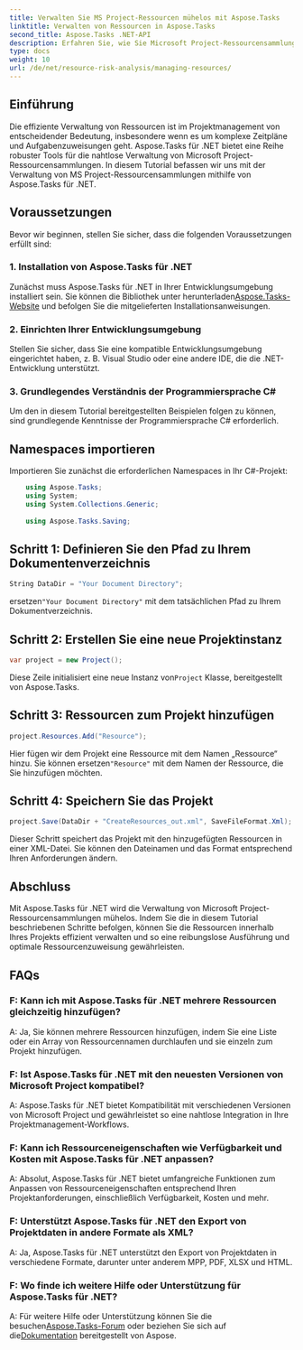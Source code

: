 ```yaml
---
title: Verwalten Sie MS Project-Ressourcen mühelos mit Aspose.Tasks
linktitle: Verwalten von Ressourcen in Aspose.Tasks
second_title: Aspose.Tasks .NET-API
description: Erfahren Sie, wie Sie Microsoft Project-Ressourcensammlungen mühelos mit Aspose.Tasks für .NET verwalten. Steigern Sie die Produktivität und optimieren Sie Projektabläufe.
type: docs
weight: 10
url: /de/net/resource-risk-analysis/managing-resources/
---
```

## Einführung
Die effiziente Verwaltung von Ressourcen ist im Projektmanagement von entscheidender Bedeutung, insbesondere wenn es um komplexe Zeitpläne und Aufgabenzuweisungen geht. Aspose.Tasks für .NET bietet eine Reihe robuster Tools für die nahtlose Verwaltung von Microsoft Project-Ressourcensammlungen. In diesem Tutorial befassen wir uns mit der Verwaltung von MS Project-Ressourcensammlungen mithilfe von Aspose.Tasks für .NET.
## Voraussetzungen
Bevor wir beginnen, stellen Sie sicher, dass die folgenden Voraussetzungen erfüllt sind:
### 1. Installation von Aspose.Tasks für .NET
 Zunächst muss Aspose.Tasks für .NET in Ihrer Entwicklungsumgebung installiert sein. Sie können die Bibliothek unter herunterladen[Aspose.Tasks-Website](https://releases.aspose.com/tasks/net/) und befolgen Sie die mitgelieferten Installationsanweisungen.
### 2. Einrichten Ihrer Entwicklungsumgebung
Stellen Sie sicher, dass Sie eine kompatible Entwicklungsumgebung eingerichtet haben, z. B. Visual Studio oder eine andere IDE, die die .NET-Entwicklung unterstützt.
### 3. Grundlegendes Verständnis der Programmiersprache C#
Um den in diesem Tutorial bereitgestellten Beispielen folgen zu können, sind grundlegende Kenntnisse der Programmiersprache C# erforderlich.

## Namespaces importieren
Importieren Sie zunächst die erforderlichen Namespaces in Ihr C#-Projekt:
```csharp
    using Aspose.Tasks;
    using System;
    using System.Collections.Generic;
    
    using Aspose.Tasks.Saving;
```

## Schritt 1: Definieren Sie den Pfad zu Ihrem Dokumentenverzeichnis
```csharp
String DataDir = "Your Document Directory";
```
 ersetzen`"Your Document Directory"` mit dem tatsächlichen Pfad zu Ihrem Dokumentverzeichnis.
## Schritt 2: Erstellen Sie eine neue Projektinstanz
```csharp
var project = new Project();
```
 Diese Zeile initialisiert eine neue Instanz von`Project` Klasse, bereitgestellt von Aspose.Tasks.
## Schritt 3: Ressourcen zum Projekt hinzufügen
```csharp
project.Resources.Add("Resource");
```
 Hier fügen wir dem Projekt eine Ressource mit dem Namen „Ressource“ hinzu. Sie können ersetzen`"Resource"` mit dem Namen der Ressource, die Sie hinzufügen möchten.
## Schritt 4: Speichern Sie das Projekt
```csharp
project.Save(DataDir + "CreateResources_out.xml", SaveFileFormat.Xml);
```
Dieser Schritt speichert das Projekt mit den hinzugefügten Ressourcen in einer XML-Datei. Sie können den Dateinamen und das Format entsprechend Ihren Anforderungen ändern.

## Abschluss
Mit Aspose.Tasks für .NET wird die Verwaltung von Microsoft Project-Ressourcensammlungen mühelos. Indem Sie die in diesem Tutorial beschriebenen Schritte befolgen, können Sie die Ressourcen innerhalb Ihres Projekts effizient verwalten und so eine reibungslose Ausführung und optimale Ressourcenzuweisung gewährleisten.
## FAQs
### F: Kann ich mit Aspose.Tasks für .NET mehrere Ressourcen gleichzeitig hinzufügen?
A: Ja, Sie können mehrere Ressourcen hinzufügen, indem Sie eine Liste oder ein Array von Ressourcennamen durchlaufen und sie einzeln zum Projekt hinzufügen.
### F: Ist Aspose.Tasks für .NET mit den neuesten Versionen von Microsoft Project kompatibel?
A: Aspose.Tasks für .NET bietet Kompatibilität mit verschiedenen Versionen von Microsoft Project und gewährleistet so eine nahtlose Integration in Ihre Projektmanagement-Workflows.
### F: Kann ich Ressourceneigenschaften wie Verfügbarkeit und Kosten mit Aspose.Tasks für .NET anpassen?
A: Absolut, Aspose.Tasks für .NET bietet umfangreiche Funktionen zum Anpassen von Ressourceneigenschaften entsprechend Ihren Projektanforderungen, einschließlich Verfügbarkeit, Kosten und mehr.
### F: Unterstützt Aspose.Tasks für .NET den Export von Projektdaten in andere Formate als XML?
A: Ja, Aspose.Tasks für .NET unterstützt den Export von Projektdaten in verschiedene Formate, darunter unter anderem MPP, PDF, XLSX und HTML.
### F: Wo finde ich weitere Hilfe oder Unterstützung für Aspose.Tasks für .NET?
A: Für weitere Hilfe oder Unterstützung können Sie die besuchen[Aspose.Tasks-Forum](https://forum.aspose.com/c/tasks/15) oder beziehen Sie sich auf die[Dokumentation](https://reference.aspose.com/tasks/net/) bereitgestellt von Aspose.